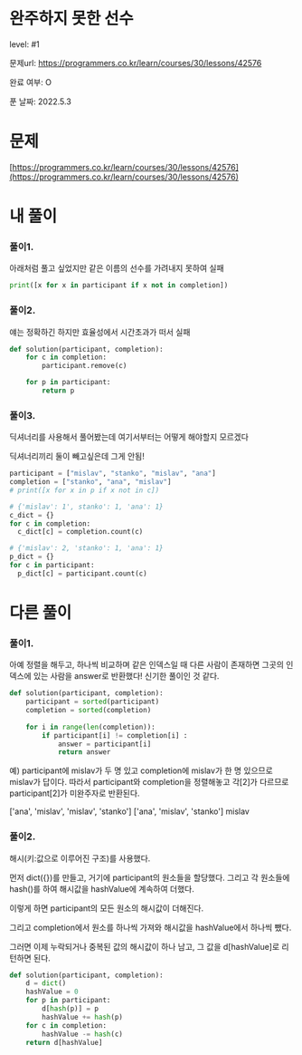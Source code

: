 # 완주하지 못한 선수

level: #1

문제url: https://programmers.co.kr/learn/courses/30/lessons/42576

완료 여부: O

푼 날짜: 2022.5.3

# 문제

[https://programmers.co.kr/learn/courses/30/lessons/42576](https://programmers.co.kr/learn/courses/30/lessons/42576)

# 내 풀이

### 풀이1.

아래처럼 풀고 싶었지만 같은 이름의 선수를 가려내지 못하여 실패

```python
print([x for x in participant if x not in completion])
```

### 풀이2.

얘는 정확하긴 하지만 효율성에서 시간초과가 떠서 실패

```python
def solution(participant, completion):
    for c in completion:
        participant.remove(c)

    for p in participant:
        return p
```

### 풀이3.

딕셔너리를 사용해서 풀어봤는데 여기서부터는 어떻게 해야할지 모르겠다

딕셔너리끼리 둘이 빼고싶은데 그게 안됨!

```python
participant = ["mislav", "stanko", "mislav", "ana"]
completion = ["stanko", "ana", "mislav"]
# print([x for x in p if x not in c])

# {'mislav': 1', stanko': 1, 'ana': 1}
c_dict = {}
for c in completion:
  c_dict[c] = completion.count(c)

# {'mislav': 2, 'stanko': 1, 'ana': 1}
p_dict = {}
for c in participant:
  p_dict[c] = participant.count(c)
```

# 다른 풀이

### 풀이1.

아예 정렬을 해두고, 하나씩 비교하며 같은 인덱스일 때 다른 사람이 존재하면 그곳의 인덱스에 있는 사람을 answer로 반환했다! 신기한 풀이인 것 같다.

```python
def solution(participant, completion):
    participant = sorted(participant)         
    completion = sorted(completion)
    
    for i in range(len(completion)):
        if participant[i] != completion[i] :
            answer = participant[i]        
            return answer
```

예) participant에 mislav가 두 명 있고 completion에 mislav가 한 명 있으므로 mislav가 답이다. 따라서 participant와 completion을 정렬해놓고 각[2]가 다르므로 participant[2]가 미완주자로 반환된다.

['ana', 'mislav', 'mislav', 'stanko']
['ana', 'mislav', 'stanko']
mislav

### 풀이2.

해시(키:값으로 이루어진 구조)를 사용했다. 

먼저 dict({})를 만들고, 거기에 participant의 원소들을 할당했다. 그리고 각 원소들에 hash()를 하여 해시값을 hashValue에 계속하여 더했다. 

이렇게 하면 participant의 모든 원소의 해시값이 더해진다. 

그리고 completion에서 원소를 하나씩 가져와 해시값을 hashValue에서 하나씩 뺐다. 

그러면 이제 누락되거나 중복된 값의 해시값이 하나 남고, 그 값을 d[hashValue]로 리턴하면 된다. 

```python
def solution(participant, completion):
    d = dict()
    hashValue = 0
    for p in participant:
        d[hash(p)] = p
        hashValue += hash(p)
    for c in completion:
        hashValue -= hash(c)
    return d[hashValue]
```
